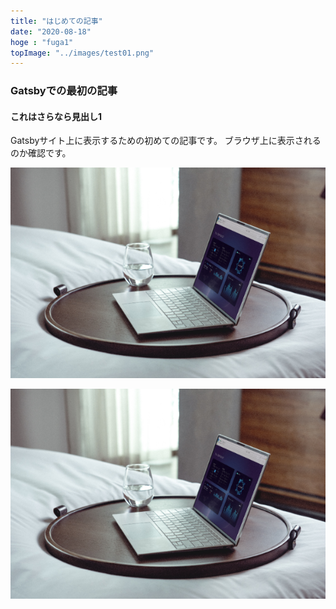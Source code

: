 ```yaml
---
title: "はじめての記事"
date: "2020-08-18"
hoge : "fuga1"
topImage: "../images/test01.png"
---
```


### Gatsbyでの最初の記事

#### これはさらなら見出し1

Gatsbyサイト上に表示するための初めての記事です。
ブラウザ上に表示されるのか確認です。

![テスト画像](../images/test01.png)

![テスト画像](../images/test01.png)
